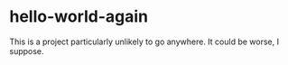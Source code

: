# hello-world-again

This is a project particularly unlikely to go anywhere. It could be worse, I suppose. 
